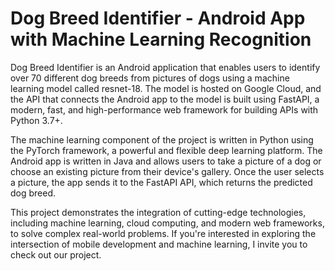 # Dog Breed Identifier - Android App with Machine Learning Recognition
Dog Breed Identifier is an Android application that enables users to identify over 70 different dog breeds from pictures of dogs using a machine learning model called resnet-18. The model is hosted on Google Cloud, and the API that connects the Android app to the model is built using FastAPI, a modern, fast, and high-performance web framework for building APIs with Python 3.7+.

The machine learning component of the project is written in Python using the PyTorch framework, a powerful and flexible deep learning platform. The Android app is written in Java and allows users to take a picture of a dog or choose an existing picture from their device's gallery. Once the user selects a picture, the app sends it to the FastAPI API, which returns the predicted dog breed.

This project demonstrates the integration of cutting-edge technologies, including machine learning, cloud computing, and modern web frameworks, to solve complex real-world problems. If you're interested in exploring the intersection of mobile development and machine learning, I invite you to check out our project.
